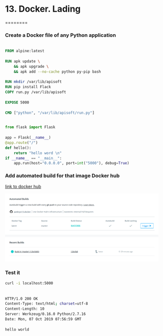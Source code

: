 # 13. Docker. Lading
========

### Create a Docker file of any Python application

```Dockerfile

FROM alpine:latest

RUN apk update \
    && apk upgrade \
    && apk add --no-cache python py-pip bash

RUN mkdir /var/lib/apisoft
RUN pip install Flack
COPY run.py /var/lib/apisoft

EXPOSE 5000

CMD ["python", "/var/lib/apisoft/run.py"]


```


```python

from flask import Flask

app = Flask(__name__)
@app.route("/")
def hello():
    return "hello word \n"
if __name__ == "__main__":
    app.run(host="0.0.0.0", port=int("5000"), debug=True)

```


### Add automated build for that image Docker hub

[link to docker hub](https://cloud.docker.com/repository/docker/pankrys/api/builds)

![image](https://github.com/pankrys/sa.it-academy.by/blob/m-sa2-09-19/zmicer_zadorau/13.Docker.Lading/docker.png)

### Test it


```bash
curl -i localhost:5000


HTTP/1.0 200 OK
Content-Type: text/html; charset=utf-8
Content-Length: 10
Server: Werkzeug/0.16.0 Python/2.7.16
Date: Mon, 07 Oct 2019 07:56:59 GMT

hello world
```
